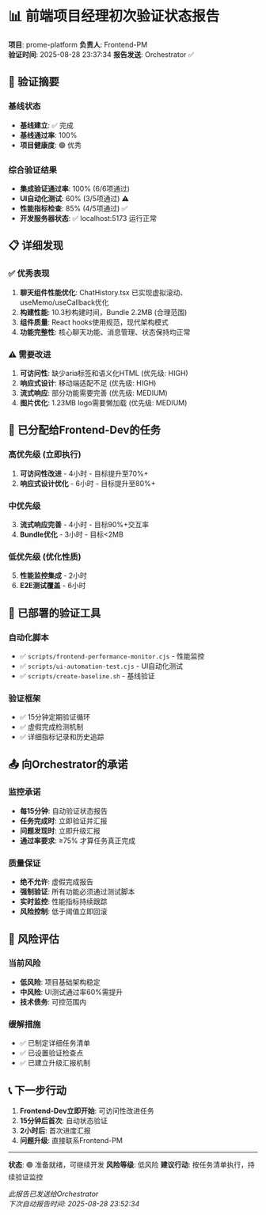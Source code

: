 # 📊 前端项目经理初次验证状态报告

**项目**: prome-platform
**负责人**: Frontend-PM  
**验证时间**: 2025-08-28 23:37:34
**报告发送**: Orchestrator ✅

## 🎯 验证摘要

### 基线状态
- **基线建立**: ✅ 完成
- **基线通过率**: 100% 
- **项目健康度**: 🟢 优秀

### 综合验证结果  
- **集成验证通过率**: 100% (6/6项通过)
- **UI自动化测试**: 60% (3/5项通过) ⚠️
- **性能指标检查**: 85% (4/5项通过) ✅
- **开发服务器状态**: ✅ localhost:5173 运行正常

## 📋 详细发现

### ✅ 优秀表现
1. **聊天组件性能优化**: ChatHistory.tsx 已实现虚拟滚动、useMemo/useCallback优化
2. **构建性能**: 10.3秒构建时间，Bundle 2.2MB (合理范围)  
3. **组件质量**: React hooks使用规范，现代架构模式
4. **功能完整性**: 核心聊天功能、消息管理、状态保持均正常

### ⚠️ 需要改进
1. **可访问性**: 缺少aria标签和语义化HTML (优先级: HIGH)
2. **响应式设计**: 移动端适配不足 (优先级: HIGH)  
3. **流式响应**: 部分功能需要完善 (优先级: MEDIUM)
4. **图片优化**: 1.23MB logo需要懒加载 (优先级: MEDIUM)

## 🎯 已分配给Frontend-Dev的任务

### 高优先级 (立即执行)
1. **可访问性改进** - 4小时 - 目标提升至70%+
2. **响应式设计优化** - 6小时 - 目标提升至80%+

### 中优先级
3. **流式响应完善** - 4小时 - 目标90%+交互率
4. **Bundle优化** - 3小时 - 目标<2MB

### 低优先级 (优化性质)  
5. **性能监控集成** - 2小时
6. **E2E测试覆盖** - 6小时

## 🔧 已部署的验证工具

### 自动化脚本
- ✅ `scripts/frontend-performance-monitor.cjs` - 性能监控
- ✅ `scripts/ui-automation-test.cjs` - UI自动化测试
- ✅ `scripts/create-baseline.sh` - 基线验证

### 验证框架  
- ✅ 15分钟定期验证循环
- ✅ 虚假完成检测机制
- ✅ 详细指标记录和历史追踪

## 📤 向Orchestrator的承诺

### 监控承诺
- **每15分钟**: 自动验证状态报告
- **任务完成时**: 立即验证并汇报
- **问题发现时**: 立即升级汇报
- **通过率要求**: ≥75% 才算任务真正完成

### 质量保证
- **绝不允许**: 虚假完成报告
- **强制验证**: 所有功能必须通过测试脚本
- **实时监控**: 性能指标持续跟踪
- **风险控制**: 低于阈值立即回滚

## 🚨 风险评估

### 当前风险
- **低风险**: 项目基础架构稳定
- **中风险**: UI测试通过率60%需提升
- **技术债务**: 可控范围内

### 缓解措施
- ✅ 已制定详细任务清单
- ✅ 已设置验证检查点
- ✅ 已建立升级汇报机制

## 📞 下一步行动

1. **Frontend-Dev立即开始**: 可访问性改进任务
2. **15分钟后首次**: 自动状态验证
3. **2小时后**: 首次进度汇报
4. **问题升级**: 直接联系Frontend-PM

---

**状态**: 🟢 准备就绪，可继续开发
**风险等级**: 低风险
**建议行动**: 按任务清单执行，持续验证监控

*此报告已发送给Orchestrator*  
*下次自动报告时间: 2025-08-28 23:52:34*